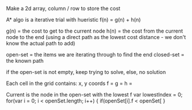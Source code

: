 Make a 2d array, column / row to store the cost

A* algo is a iterative trial with hueristic 
f(n) = g(n) + h(n)

g(n) = the cost to get to the current node
h(n) = the cost from the current node to the end (using a direct path as the lowest cost distance - we don't know the actual path to add)

open-set = the items we are iterating through to find the end
closed-set = the known path

if the open-set is not empty, keep trying to solve, else, no solution

Each cell in the grid contains:
x, y coords
f = 
g = 
h = 

Current is the node in the open-set with the lowest f
var lowestIndex = 0;
for(var i = 0; i < openSet.length; i++) {
  if(openSet[i].f < openSet[
}





